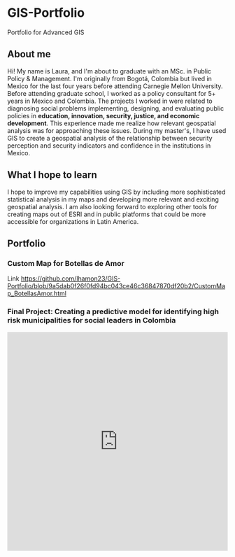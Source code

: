 # GIS-Portfolio
Portfolio for Advanced GIS

## About me
Hi! My name is Laura, and I'm about to graduate with an MSc. in Public Policy & Management. I'm originally from Bogotá, Colombia but lived in Mexico for the last four years before attending Carnegie Mellon University. Before attending graduate school, I worked as a policy consultant for 5+ years in Mexico and Colombia. The projects I worked in were related to diagnosing social problems implementing, designing, and evaluating public policies in **education, innovation, security, justice, and economic development**. This experience made me realize how relevant geospatial analysis was for approaching these issues. During my master's, I have used GIS to create a geospatial analysis of the relationship between security perception and security indicators and confidence in the institutions in Mexico.

## What I hope to learn
I hope to improve my capabilities using GIS by including more sophisticated statistical analysis in my maps and developing more relevant and exciting geospatial analysis. I am also looking forward to exploring other tools for creating maps out of ESRI and in public platforms that could be more accessible for organizations in Latin America. 

## Portfolio

### Custom Map for Botellas de Amor

Link https://github.com/lhamon23/GIS-Portfolio/blob/9a5dab0f26f0fd94bc043ce46c36847870df20b2/CustomMap_BotellasAmor.html


### Final Project: Creating a predictive model for identifying high risk municipalities for social leaders in Colombia

<iframe src="https://storymaps.arcgis.com/stories/19e4481c0fb2421da58efd7ee5d1f6ed?header" width="100%" height="500px" frameborder="0" allowfullscreen allow="geolocation"></iframe>
